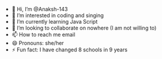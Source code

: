 - 👋 Hi, I’m @Anaksh-143
- 👀 I’m interested in coding and singing
- 🌱 I’m currently learning Java Script
- 💞️ I’m looking to collaborate on nowhere (I am not willing to)
- 📫 How to reach me email
- 😄 Pronouns: she/her
- ⚡ Fun fact: I have changed 8 schools in 9 years

<!---
Anaksh-143/Anaksh-143 is a ✨ special ✨ repository because its `README.md` (this file) appears on your GitHub profile.
You can click the Preview link to take a look at your changes.
--->
